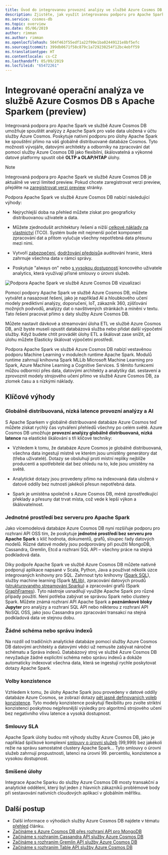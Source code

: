```yaml
---
title: Úvod do integrovanou provozní analýzy ve službě Azure Cosmos DB s Apache Sparkem
description: Zjistěte, jak využít integrovanou podporu pro Apache Spark ve službě Azure Cosmos DB pro spouštění provozní analýzy a AI
ms.service: cosmos-db
ms.topic: overview
ms.date: 05/06/2019
author: rimman
ms.author: rimman
ms.openlocfilehash: 504f463f55edf1a22f99e1ba02449121e8bf5efc
ms.sourcegitcommit: 399db0671f58c879c1a729230254f12bc4ebff59
ms.translationtype: HT
ms.contentlocale: cs-CZ
ms.lasthandoff: 05/09/2019
ms.locfileid: "65472261"
---
```

# <a name="built-in-operational-analytics-in-azure-cosmos-db-with-apache-spark-preview"></a>Integrované operační analýza ve službě Azure Cosmos DB s Apache Sparkem (preview) 

Integrovaná podpora pro Apache Spark ve službě Azure Cosmos DB umožňuje spouštět analýzy z Apache Spark pro vaše data uložená v účtu služby Azure Cosmos. Poskytuje nativní podporu pro úlohy Apache Spark ke spouštění přímo na váš globálně distribuované databáze Cosmos. Tyto možnosti vývojáře, datovými architekty a odborníky na zpracování dat pomocí služby Azure Cosmos DB jako flexibilní, škálovatelná a výkonné datové platformy spustit obě **OLTP a OLAP/HTAP** úlohy. 

> [!NOTE]
> Integrovaná podpora pro Apache Spark ve službě Azure Cosmos DB je aktuálně ve verzi limited preview. Pokud chcete zaregistrovat verzi preview, přejděte na [zaregistrovat verzi preview](https://portal.azure.com/?feature.customportal=false#create/Microsoft.DocumentDB) stránky. 

Podpora Apache Spark ve službě Azure Cosmos DB nabízí následující výhody:

* Nejrychlejší doba na přehled můžete získat pro geograficky distribuovanou uživatele a data.

* Můžete zjednodušit architektury řešení a nižší [celkové náklady na vlastnictví](total-cost-ownership.md) (TCO). Systém bude mít nejmenší počet komponent zpracování dat a přitom vylučuje všechny nepotřebná data přesunu mezi nimi.

* Vytvoří [zabezpečení](secure-access-to-data.md), [dodržování předpisů](compliance.md)a auditování hranic, která zahrnuje všechna data v rámci správy.

* Poskytuje "always on" nebo [s vysokou dostupností](high-availability.md) koncového uživatele analytics, která využívají přísné smlouvy o úrovni služeb.

![Podpora Apache Spark ve službě Azure Cosmos DB vizualizaci](./media/spark-api-introduction/spark-api-visualization.png)
 
Pomocí podpory Apache Spark ve službě Azure Cosmos DB, můžete vytvářet a nasazovat řešení, jako je například AI a hloubkového učení modely prediktivní analýzy, doporučení, IoT, zákazník 360, zjišťování možných podvodů, analýzy dat o navštívených stránkách a mínění v textu. Tato řešení pracovat přímo s daty služby Azure Cosmos DB.

Můžete nastavit dávkové a streamování úloha ETL ve službě Azure Cosmos DB, aniž byste museli opustit databázová služba nebo přidat další výpočetní služby. Když budete chtít provádět úlohy ETL a škálovat zase snížit, až úlohu můžete Elasticky škálovat výpočetní prostředí.

Podpora Apache Spark ve službě Azure Cosmos DB nabízí vestavěnou podporu Machine Learning v modulech runtime Apache Spark. Modulů runtime zahrnují knihovna Spark MLLib Microsoft Machine Learning pro Spark, Azure Machine Learning a Cognitive Services. S těmito funkcemi můžou odborníci přes data, datovými architekty a analytiky dat. sestavení a zprovoznit modely strojového učení přímo ve službě Azure Cosmos DB, za zlomek času a s nízkými náklady.


## <a name="key-benefits"></a>Klíčové výhody

### <a name="globally-distributed-low-latency-operational-analytics-and-ai"></a>Globálně distribuovaná, nízká latence provozní analýzy a AI

S Apache Sparkem v globálně distribuované databáze Azure Cosmos teď můžete získat rychlý čas vytváření přehledů všechny po celém světě. Azure Cosmos DB umožňuje **provozní analýzy globálně distribuovaná, nízká latence** na elastické škálování s tři klíčové techniky:

* Vzhledem k tomu, že databáze Azure Cosmos je globálně distribuovaná, všechna data ingestují místně ve kterém jsou umístěny generátory dat (třeba uživatelé). Dotazy se obsluhují proti místní repliky nejblíže producenti a spotřebitelé dat bez ohledu na to, kde jsou umístěny na světě. 

* Analytické dotazy jsou provedeny přímo na indexovaná data uložená v datové oddíly bez nutnosti jakékoli přesun nepotřebná data. 

* Spark je umístěna společně s Azure Cosmos DB, méně zprostředkující překlady a přesuny dat trvat místa, což vede k lepší výkon a škálovatelnost.

### <a name="unified-serverless-experience-for-apache-spark"></a>Jednotné prostředí bez serveru pro Apache Spark

Jako vícemodelová databáze Azure Cosmos DB nyní rozšiřuje podporu pro rozhraní API OSS tím, že poskytuje **jednotné prostředí bez serveru pro Apache Spark** s klíč hodnota, dokumentů, grafů, sloupec řady datových modelů. Různé datové modely jsou podporovány při použití MongoDB, Cassandra, Gremlin, Etcd a rozhraní SQL API – všechny práce na stejná podkladová data. 

Díky podpoře Apache Spark ve službě Azure Cosmos DB můžete nativně podporují aplikace napsané v Scala, Python, Java a používat několik úzce integrovaných knihovny pro SQL. Zahrnout tyto knihovny ([Spark SQL](https://spark.apache.org/sql/)), služby machine learning (Spark [MLlib](https://spark.apache.org/mllib/)), zpracování datových proudů ([strukturovaného streamování Sparku](https://spark.apache.org/streaming/)) a zpracování grafů (Spark [GraphFrames]( https://docs.databricks.com/spark/latest/graph-analysis/graphframes/user-guide-python.html)). Tyto nástroje usnadňují využijte Apache Spark pro různé případy použití. Není potřeba zabývat se správou Spark nebo clustery Spark. Můžete známá rozhraní API Apache Spark a **poznámkové bloky Jupyter** pro analýzy a rozhraní SQL API nebo některou z rozhraní API NoSQL OSS, jako jsou Cassandra pro zpracování transakcí na stejná podkladová data ve stejnou dobu.

### <a name="no-schema-or-index-management"></a>Žádné schéma nebo správu indexů

Na rozdíl od tradičních analytické databáze pomocí služby Azure Cosmos DB datovými architekty a datovými vědci už nemusíte zabývat náročné schématu a Správa indexů. Databázový stroj ve službě Azure Cosmos DB nevyžaduje žádné explicitní schéma nebo správu indexů a dokáže automaticky indexovat všechna data, která se ingestují rychle poskytovat dotazy Apache Spark. 

### <a name="consistency-choices"></a>Volby konzistence

Vzhledem k tomu, že úlohy Apache Spark jsou provedeny v datové oddíly databáze Azure Cosmos, se zobrazí dotazy [pět jasně definovaných voleb konzistence](consistency-levels.md). Tyto modely konzistence poskytují flexibilitu pro zvolte striktní konzistenci poskytnou nejpřesnější výsledky pro algoritmů strojového učení bez negativního vlivu latence a vysoká dostupnost. 

### <a name="slas"></a>Smlouvy SLA

Apache Spark úlohy budou mít výhody služby Azure Cosmos DB, jako je například špičkové komplexní [smlouvy o úrovni služeb](https://azure.microsoft.com/support/legal/sla/documentdb/v1_1/) (99,999) bez jakékoli režie na správu samostatné clustery Apache Spark... Tyto smlouvy o úrovni služeb zahrnují propustnosti, latenci na úrovni 99. percentilu, konzistence a vysokou dostupnost. 

### <a name="mixed-workloads"></a>Smíšené úlohy

Integrace Apache Sparku do služby Azure Cosmos DB mosty transakční a analytické oddělení, který byl jeden z hlavních zákazníků problémové body při sestavování nativních cloudových aplikací v globálním měřítku. 

## <a name="next-steps"></a>Další postup

* Další informace o výhodách služby Azure Cosmos DB najdete v tématu [přehled](introduction.md) článku.
* [Začínáme s Azure Cosmos DB přes rozhraní API pro MongoDB](mongodb-introduction.md)
* [Začínáme s rozhraním Cassandra API služby Azure Cosmos DB](cassandra-introduction.md)
* [Začínáme s rozhraním Gremlin API služby Azure Cosmos DB](graph-introduction.md)
* [Začínáme s rozhraním Table API služby Azure Cosmos DB](table-introduction.md)




